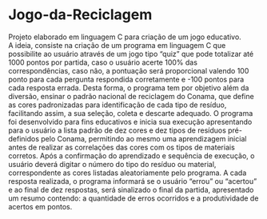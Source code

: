 # Jogo-da-Reciclagem
Projeto elaborado em linguagem C para criação de um jogo educativo.  
A ideia, consiste na criação de um programa em linguagem C que possibilite ao usuário através de um jogo tipo “quiz” que pode totalizar até 1000 pontos por partida, caso o usuário acerte 100% das correspondências, caso não, a pontuação será proporcional valendo 100 ponto para cada pergunta respondida corretamente e -100 pontos para cada resposta errada. Desta forma, o programa tem por objetivo além da diversão, ensinar o padrão nacional de reciclagem do Conama, que define as cores padronizadas para identificação de cada tipo de resíduo, facilitando assim, a sua seleção, coleta e descarte adequado.
O programa foi desenvolvido para fins educativos e inicia sua execução apresentando para o usuário a lista padrão de dez cores e dez tipos de resíduos pré-definidos pelo Conama, permitindo ao mesmo uma aprendizagem inicial antes de realizar as correlações das cores com os tipos de materiais corretos.
Após a confirmação do aprendizado e sequência de execução, o usuário deverá digitar o número do tipo do resíduo ou material, correspondente as cores listadas aleatoriamente pelo programa. A cada resposta realizada, o programa informará se o usuário “errou” ou “acertou” e ao final de dez respostas, será sinalizado o final da partida, apresentado um resumo contendo: a quantidade de erros ocorridos e a produtividade de acertos em pontos. 
